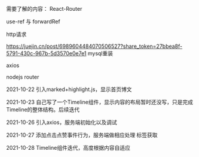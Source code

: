 需要了解的内容：
React-Router

use-ref 与 forwardRef

http请求

https://juejin.cn/post/6989604484070506527?share_token=27bbea8f-5791-430c-967b-5d3570e0e7e1     mysql重装

axios

nodejs router

2021-10-22 引入marked+highlight.js，显示首页博文

2021-10-23 自己写了一个Timeline组件，显示内容的布局暂时还没写，只是完成Timeline的整体结构。后续迭代

2021-10-26 引入axios，服务端初始化以及调试

2021-10-27 添加点击点赞事件行为，服务端做相应处理 标签获取

2021-10-28 Timeline组件迭代，高度根据内容自适应